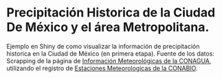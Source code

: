 # Precipitación Historica de la Ciudad De México y el área Metropolitana.

Ejemplo en Shiny de como visualizar la información de precipitación historica en la Ciudad de México (en primera etapa).
Fuente de los datos: Scrapping de la página de [Información Meteorológicas de la CONAGUA](http://smn.cna.gob.mx/es/climatologia/informacion-climatologica), utilizando el registro de [Estaciones Meteorologicas de la CONABIO](http://www.conabio.gob.mx/informacion/metadata/gis/estclimgw.xml?_xsl=/db/metadata/xsl/fgdc_html.xsl&_indent=no).
